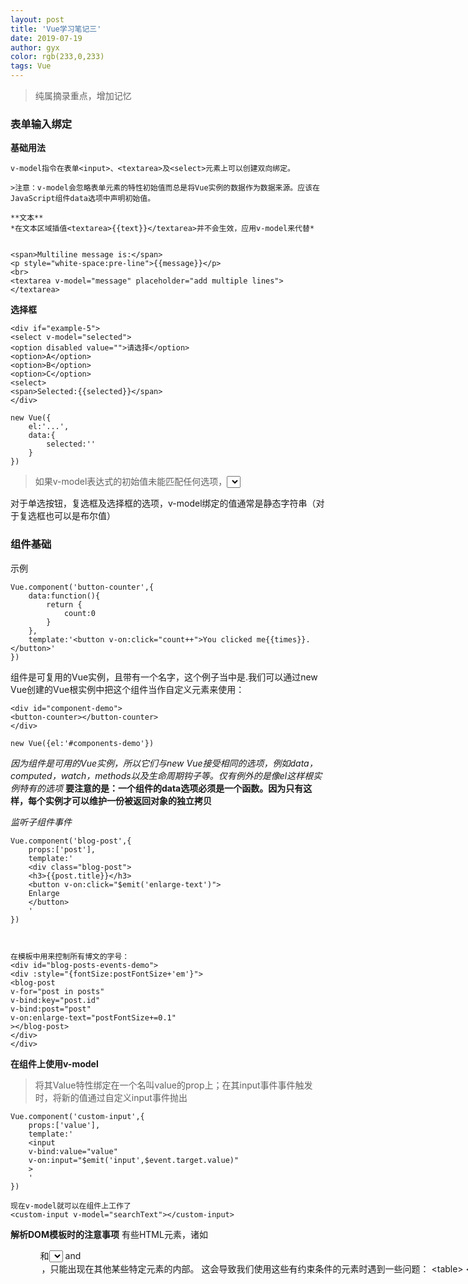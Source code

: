 ```yaml
---
layout: post
title: 'Vue学习笔记三'
date: 2019-07-19
author: gyx
color: rgb(233,0,233)
tags: Vue
---
```

>纯属摘录重点，增加记忆

### 表单输入绑定

**基础用法**
```
v-model指令在表单<input>、<textarea>及<select>元素上可以创建双向绑定。

>注意：v-model会忽略表单元素的特性初始值而总是将Vue实例的数据作为数据来源。应该在JavaScript组件data选项中声明初始值。

**文本**
*在文本区域插值<textarea>{{text}}</textarea>并不会生效，应用v-model来代替*


<span>Multiline message is:</span>
<p style="white-space:pre-line">{{message}}</p>
<br>
<textarea v-model="message" placeholder="add multiple lines"></textarea>
```

**选择框**

```
<div if="example-5">
<select v-model="selected">
<option disabled value="">请选择</option>
<option>A</option>
<option>B</option>
<option>C</option>
<select>
<span>Selected:{{selected}}</span>
</div>

new Vue({
	el:'...',
	data:{
		selected:''
	}
})
```

>如果v-model表达式的初始值未能匹配任何选项，<select>元素将被渲染为“未选中”状态。在IOS中，这回是用户无法选择第一个选项。因为这样的情况下，IOS不会触发change时间。因此，更加推荐像上面这样提供一个为空的禁用选项。

对于单选按钮，复选框及选择框的选项，v-model绑定的值通常是静态字符串（对于复选框也可以是布尔值）

### 组件基础

示例
```
Vue.component('button-counter',{
	data:function(){
		return {
			count:0
		}
	},
	template:'<button v-on:click="count++">You clicked me{{times}}.</button>'
})
```
组件是可复用的Vue实例，且带有一个名字，这个例子当中是<button-counter>.我们可以通过new Vue创建的Vue根实例中把这个组件当作自定义元素来使用：
```
<div id="component-demo">
<button-counter></button-counter>
</div>

new Vue({el:'#components-demo'})
```


*因为组件是可用的Vue实例，所以它们与new Vue接受相同的选项，例如data，computed，watch，methods以及生命周期钩子等。仅有例外的是像el这样根实例特有的选项*
**要注意的是：一个组件的data选项必须是一个函数。因为只有这样，每个实例才可以维护一份被返回对象的独立拷贝**

*监听子组件事件*
```
Vue.component('blog-post',{
	props:['post'],
	template:'
	<div class="blog-post">
	<h3>{{post.title}}</h3>
	<button v-on:click="$emit('enlarge-text')">
	Enlarge
	</button>
	'
})



在模板中用来控制所有博文的字号：
<div id="blog-posts-events-demo">
<div :style="{fontSize:postFontSize+'em'}">
<blog-post 
v-for="post in posts"
v-bind:key="post.id"
v-bind:post="post"
v-on:enlarge-text="postFontSize+=0.1"
></blog-post>
</div>
</div>
```

**在组件上使用v-model**
>将其Value特性绑定在一个名叫value的prop上；在其input事件事件触发时，将新的值通过自定义input事件抛出

```
Vue.component('custom-input',{
	props:['value'],
	template:'
	<input
	v-bind:value="value"
	v-on:input="$emit('input',$event.target.value)"
	>
	'
})

现在v-model就可以在组件上工作了
<custom-input v-model="searchText"></custom-input>
```
**解析DOM模板时的注意事项**
有些HTML元素，诸如<ul> <ol> <table> 和<select>,对于哪些元素可以出现在其内部是有严格限制的。而有些元素，诸如<li> <tr> and <option>，只能出现在其他某些特定元素的内部。
这会导致我们使用这些有约束条件的元素时遇到一些问题：
```
<table>
<blog-post-row></blog-post-row>
<table>
```
这个自定义组件会被作为无效内容提升到外部，并导致渲染结果出错。is可以解决这个问题
```
<table>
<tr is="blog-post-row"></tr>
</table>
```